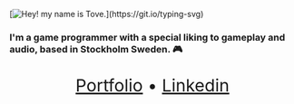 [![Hey! my name is Tove.](https://readme-typing-svg.herokuapp.com/?lines=Hey!+My+name+is+Tove.;)](https://git.io/typing-svg)

### I'm a game programmer with a special liking to **gameplay** and **audio**, based in Stockholm Sweden. :video_game:

<p align="center" style="font-size:30px" style="font-family:'Courier New'">
  <a href="https://tovebac.wixsite.com/portfolio">Portfolio</a> •
  <a href="https://www.linkedin.com/in/tove-backenroth-24a42721a/">Linkedin</a>
</p>
